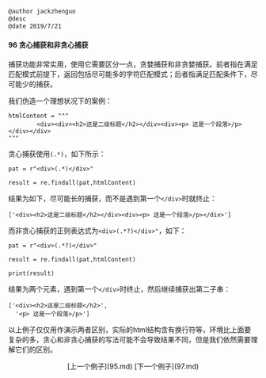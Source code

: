 ```markdown
@author jackzhenguo
@desc 
@date 2019/7/21
```

#### 96 贪心捕获和非贪心捕获

捕获功能非常实用，使用它需要区分一点，贪婪捕获和非贪婪捕获。前者指在满足匹配模式前提下，返回包括尽可能多的字符匹配模式；后者指满足匹配条件下，尽可能少的捕获。

我们伪造一个理想状况下的案例：

```
htmlContent = """
        <div><div><h2>这是二级标题</h2></div><div><p> 这是一个段落>/p></div></div>
"""
```

贪心捕获使用`(.*)`，如下所示：

```
pat = r"<div>(.*)</div>"

result = re.findall(pat,htmlContent)
```

结果为如下，尽可能长的捕获，而不是遇到第一个`</div>`时就终止：

```
['<div><h2>这是二级标题</h2></div><div><p> 这是一个段落>/p></div>']
```

而非贪心捕获的正则表达式为`<div>(.*?)</div>"`，如下：

```
pat = r"<div>(.*?)</div>"

result = re.findall(pat,htmlContent)

print(result)
```

结果为两个元素，遇到第一个`</div>`时终止，然后继续捕获出第二子串：

```
['<div><h2>这是二级标题</h2>', 
  '<p> 这是一个段落>/p>']
```

以上例子仅仅用作演示两者区别，实际的html结构含有换行符等，环境比上面要复杂的多，贪心和非贪心捕获的写法可能不会导致结果不同，但是我们依然需要理解它们的区别。

<center>[上一个例子](95.md)    [下一个例子](97.md)</center>